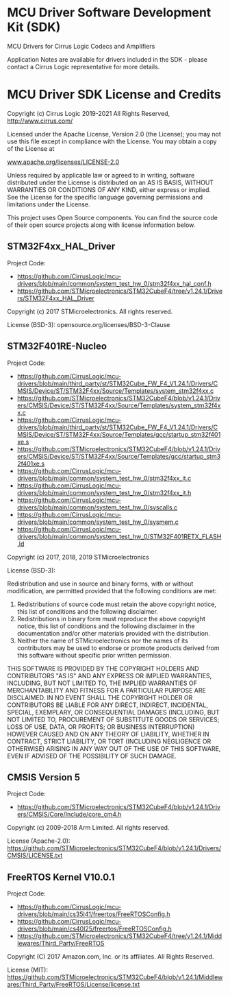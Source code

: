 # MCU Driver Software Development Kit (SDK)
MCU Drivers for Cirrus Logic Codecs and Amplifiers

Application Notes are available for drivers included in the SDK - please contact a Cirrus Logic representative for more details.

# MCU Driver SDK License and Credits
Copyright (c) Cirrus Logic 2019-2021 All Rights Reserved, http://www.cirrus.com/

Licensed under the Apache License, Version 2.0 (the License); you may
not use this file except in compliance with the License.
You may obtain a copy of the License at

www.apache.org/licenses/LICENSE-2.0

Unless required by applicable law or agreed to in writing, software
distributed under the License is distributed on an AS IS BASIS, WITHOUT
WARRANTIES OR CONDITIONS OF ANY KIND, either express or implied.
See the License for the specific language governing permissions and
limitations under the License.


This project uses Open Source components. You can find the source code of their open source projects along with license information below.

## STM32F4xx_HAL_Driver
Project Code:
* https://github.com/CirrusLogic/mcu-drivers/blob/main/common/system_test_hw_0/stm32f4xx_hal_conf.h
* https://github.com/STMicroelectronics/STM32CubeF4/tree/v1.24.1/Drivers/STM32F4xx_HAL_Driver

Copyright (c) 2017 STMicroelectronics. All rights reserved.

License (BSD-3): opensource.org/licenses/BSD-3-Clause

## STM32F401RE-Nucleo
Project Code:
* https://github.com/CirrusLogic/mcu-drivers/blob/main/third_party/st/STM32Cube_FW_F4_V1.24.1/Drivers/CMSIS/Device/ST/STM32F4xx/Source/Templates/system_stm32f4xx.c
* https://github.com/STMicroelectronics/STM32CubeF4/blob/v1.24.1/Drivers/CMSIS/Device/ST/STM32F4xx/Source/Templates/system_stm32f4xx.c
* https://github.com/CirrusLogic/mcu-drivers/blob/main/third_party/st/STM32Cube_FW_F4_V1.24.1/Drivers/CMSIS/Device/ST/STM32F4xx/Source/Templates/gcc/startup_stm32f401xe.s
* https://github.com/STMicroelectronics/STM32CubeF4/blob/v1.24.1/Drivers/CMSIS/Device/ST/STM32F4xx/Source/Templates/gcc/startup_stm32f401xe.s
* https://github.com/CirrusLogic/mcu-drivers/blob/main/common/system_test_hw_0/stm32f4xx_it.c
* https://github.com/CirrusLogic/mcu-drivers/blob/main/common/system_test_hw_0/stm32f4xx_it.h
* https://github.com/CirrusLogic/mcu-drivers/blob/main/common/system_test_hw_0/syscalls.c
* https://github.com/CirrusLogic/mcu-drivers/blob/main/common/system_test_hw_0/sysmem.c
* https://github.com/CirrusLogic/mcu-drivers/blob/main/common/system_test_hw_0/STM32F401RETX_FLASH.ld

Copyright (c) 2017, 2018, 2019 STMicroelectronics

License (BSD-3):

Redistribution and use in source and binary forms, with or without modification,
are permitted provided that the following conditions are met:
  1. Redistributions of source code must retain the above copyright notice,
     this list of conditions and the following disclaimer.
  2. Redistributions in binary form must reproduce the above copyright notice,
     this list of conditions and the following disclaimer in the documentation
     and/or other materials provided with the distribution.
  3. Neither the name of STMicroelectronics nor the names of its contributors
     may be used to endorse or promote products derived from this software
     without specific prior written permission.

THIS SOFTWARE IS PROVIDED BY THE COPYRIGHT HOLDERS AND CONTRIBUTORS "AS IS"
AND ANY EXPRESS OR IMPLIED WARRANTIES, INCLUDING, BUT NOT LIMITED TO, THE
IMPLIED WARRANTIES OF MERCHANTABILITY AND FITNESS FOR A PARTICULAR PURPOSE ARE
DISCLAIMED. IN NO EVENT SHALL THE COPYRIGHT HOLDER OR CONTRIBUTORS BE LIABLE
FOR ANY DIRECT, INDIRECT, INCIDENTAL, SPECIAL, EXEMPLARY, OR CONSEQUENTIAL
DAMAGES (INCLUDING, BUT NOT LIMITED TO, PROCUREMENT OF SUBSTITUTE GOODS OR
SERVICES; LOSS OF USE, DATA, OR PROFITS; OR BUSINESS INTERRUPTION) HOWEVER
CAUSED AND ON ANY THEORY OF LIABILITY, WHETHER IN CONTRACT, STRICT LIABILITY,
OR TORT (INCLUDING NEGLIGENCE OR OTHERWISE) ARISING IN ANY WAY OUT OF THE USE
OF THIS SOFTWARE, EVEN IF ADVISED OF THE POSSIBILITY OF SUCH DAMAGE.

## CMSIS Version 5
Project Code:
* https://github.com/STMicroelectronics/STM32CubeF4/blob/v1.24.1/Drivers/CMSIS/Core/Include/core_cm4.h

Copyright (c) 2009-2018 Arm Limited. All rights reserved.

License (Apache-2.0): https://github.com/STMicroelectronics/STM32CubeF4/blob/v1.24.1/Drivers/CMSIS/LICENSE.txt

## FreeRTOS Kernel V10.0.1
Project Code:
* https://github.com/CirrusLogic/mcu-drivers/blob/main/cs35l41/freertos/FreeRTOSConfig.h
* https://github.com/CirrusLogic/mcu-drivers/blob/main/cs40l25/freertos/FreeRTOSConfig.h
* https://github.com/STMicroelectronics/STM32CubeF4/tree/v1.24.1/Middlewares/Third_Party/FreeRTOS

Copyright (C) 2017 Amazon.com, Inc. or its affiliates. All Rights Reserved.

License (MIT):  https://github.com/STMicroelectronics/STM32CubeF4/blob/v1.24.1/Middlewares/Third_Party/FreeRTOS/License/license.txt
